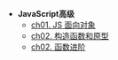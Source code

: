 * **JavaScript高级**
    * [ch01. JS 面向对象](JS-Advance/ch01)
    * [ch02. 构造函数和原型](JS-Advance/ch02)
    * [ch02. 函数进阶](JS-Advance/ch03)